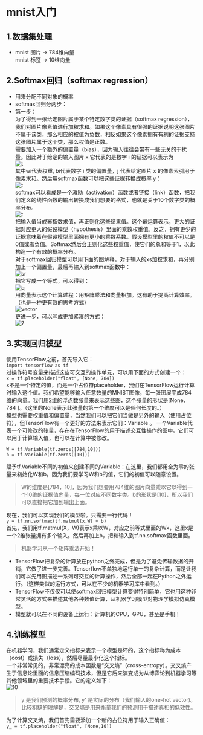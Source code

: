 # mnist入门
## 1.数据集处理
* mnist 图片 -> 784维向量  
mnist 标签 -> 10维向量
## 2.Softmax回归（softmax regression）
* 用来分配不同对象的概率
* softmax回归分两步：
* 第一步：  
为了得到一张给定图片属于某个特定数字类的证据（softmax regression），我们对图片像素值进行加权求和。如果这个像素具有很强的证据说明这张图片不属于该类，那么相应的权值为负数，相反如果这个像素拥有有利的证据支持这张图片属于这个类，那么权值是正数。    
需要加入一个额外的偏置量（bias），因为输入往往会带有一些无关的干扰量。因此对于给定的输入图片 x 它代表的是数字 i 的证据可以表示为  
![t](http://www.tensorfly.cn/tfdoc/images/mnist1.png)  
其中wi代表权重, bi代表数字 i 类的偏置量，j 代表给定图片 x 的像素索引用于像素求和。然后用softmax函数可以把这些证据转换成概率 y：  
![t](http://www.tensorfly.cn/tfdoc/images/mnist4.png)  
softmax可以看成是一个激励（activation）函数或者链接（link）函数，把我们定义的线性函数的输出转换成我们想要的格式，也就是关于10个数字类的概率分布。  
![t](http://www.tensorfly.cn/tfdoc/images/mnist5.png)  
把输入值当成幂指数求值，再正则化这些结果值。这个幂运算表示，更大的证据对应更大的假设模型（hypothesis）里面的乘数权重值。反之，拥有更少的证据意味着在假设模型里面拥有更小的乘数系数。假设模型里的权值不可以是0值或者负值。Softmax然后会正则化这些权重值，使它们的总和等于1，以此构造一个有效的概率分布。  
对于softmax回归模型可以用下面的图解释，对于输入的xs加权求和，再分别加上一个偏置量，最后再输入到softmax函数中：  
![sr](http://www.tensorfly.cn/tfdoc/images/softmax-regression-scalargraph.png)  
把它写成一个等式，可以得到：  
![q](http://www.tensorfly.cn/tfdoc/images/softmax-regression-scalarequation.png)  
用向量表示这个计算过程：用矩阵乘法和向量相加。这有助于提高计算效率。（也是一种更有效的思考方式）  
![vector](http://www.tensorfly.cn/tfdoc/images/softmax-regression-vectorequation.png)  
更进一步，可以写成更加紧凑的方式：  
![7](http://www.tensorfly.cn/tfdoc/images/mnist7.png)
## 3.实现回归模型  
使用TensorFlow之前，首先导入它：  
`import tensorflow as tf`  
过操作符号变量来描述这些可交互的操作单元，可以用下面的方式创建一个：  
`x = tf.placeholder("float", [None, 784])`  
x不是一个特定的值，而是一个占位符placeholder，我们在TensorFlow运行计算时输入这个值。我们希望能够输入任意数量的MNIST图像，每一张图展平成784维的向量。我们用2维的浮点数张量来表示这些图，这个张量的形状是[None，784 ]。（这里的None表示此张量的第一个维度可以是任何长度的。）  
模型也需要权重值和偏置量，当然我们可以把它们当做是另外的输入（使用占位符），但TensorFlow有一个更好的方法来表示它们：Variable 。 一个Variable代表一个可修改的张量，存在在TensorFlow的用于描述交互性操作的图中。它们可以用于计算输入值，也可以在计算中被修改。  
```
W = tf.Variable(tf.zeros([784,10]))
b = tf.Variable(tf.zeros([10]))
```
赋予tf.Variable不同的初值来创建不同的Variable：在这里，我们都用全为零的张量来初始化W和b。因为我们要学习W和b的值，它们的初值可以随意设置。  
> W的维度是[784，10]，因为我们想要用784维的图片向量乘以它以得到一个10维的证据值向量，每一位对应不同数字类。b的形状是[10]，所以我们可以直接把它加到输出上面。  

现在，我们可以实现我们的模型啦。只需要一行代码！  
`y = tf.nn.softmax(tf.matmul(x,W) + b)`  
首先，我们用tf.matmul(X，W)表示x乘以W，对应之前等式里面的Wx，这里x是一个2维张量拥有多个输入。然后再加上b，把和输入到tf.nn.softmax函数里面。
> 机器学习从一个矩阵乘法开始！

* TensorFlow把复杂的计算放在python之外完成，但是为了避免传输数据的开销，它做了进一步完善。Tensorflow不单独地运行单一的复杂计算，而是让我们可以先用图描述一系列可交互的计算操作，然后全部一起在Python之外运行。（这样类似的运行方式，可以在不少的机器学习库中看到。） 
* TensorFlow不仅仅可以使softmax回归模型计算变得特别简单，它也用这种非常灵活的方式来描述其他各种数值计算，从机器学习模型对物理学模拟仿真模型。  
* 模型就可以在不同的设备上运行：计算机的CPU，GPU，甚至是手机！
## 4.训练模型  
在机器学习，我们通常定义指标来表示一个模型是坏的，这个指标称为成本（cost）或损失（loss），然后尽量最小化这个指标。  
一个非常常见的，非常漂亮的成本函数是“交叉熵”（cross-entropy）。交叉熵产生于信息论里面的信息压缩编码技术，但是它后来演变成为从博弈论到机器学习等其他领域里的重要技术手段。它的定义如下：  
![10](http://www.tensorfly.cn/tfdoc/images/mnist10.png)  
> y 是我们预测的概率分布, y' 是实际的分布（我们输入的one-hot vector)。比较粗糙的理解是，交叉熵是用来衡量我们的预测用于描述真相的低效性。

为了计算交叉熵，我们首先需要添加一个新的占位符用于输入正确值：  
`y_ = tf.placeholder("float", [None,10])`
